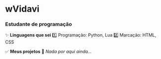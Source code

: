 # wVidavi
### Estudante de programação

✨ **Linguagens que sei**
1️⃣ Programação: Python, Lua
2️⃣ Marcação: HTML, CSS

✅ **Meus projetos**
💨 *Nada por aqui ainda...*
